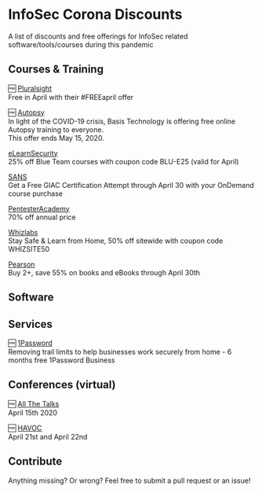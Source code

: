 # InfoSec Corona Discounts
A list of discounts and free offerings for InfoSec related software/tools/courses during this pandemic

## Courses & Training

:free: [Pluralsight](https://www.pluralsight.com/offer/2020/free-april-month)\
Free in April with their #FREEapril offer

:free: [Autopsy](https://www.autopsy.com/support/training/covid-19-free-autopsy-training/)\
In light of the COVID-19 crisis, Basis Technology is offering free online Autopsy training to everyone.\
This offer ends May 15, 2020.

[eLearnSecurity](https://forge.elearnsecurity.com/april-blue-team/)\
25% off Blue Team courses with coupon code BLU-E25 (valid for April)

[SANS](https://www.sans.org/ondemand/specials)\
Get a Free GIAC Certification Attempt through April 30 with your OnDemand course purchase

[PentesterAcademy](https://www.pentesteracademy.com/pricing)\
70% off annual price

[Whizlabs](https://www.whizlabs.com/)\
Stay Safe & Learn from Home, 50% off sitewide with coupon code WHIZSITE50

[Pearson](https://www.pearsonitcertification.com/store/browse/books)\
Buy 2+, save 55% on books and eBooks through April 30th

## Software

## Services

:free: [1Password](https://blog.1password.com/covid-19-response/)\
Removing trail limits to help businesses work securely from home - 6 months free 1Password Business

## Conferences (virtual)

:free: [All The Talks](https://live.allthetalks.org/)\
April 15th 2020

:free: [HAVOC](https://havoc.hackersacademy.com/)\
April 21st and April 22nd

## Contribute

Anything missing? Or wrong? Feel free to submit a pull request or an issue!
